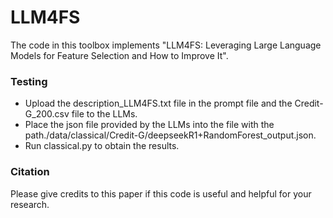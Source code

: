 # LLM4FS

The code in this toolbox implements "LLM4FS: Leveraging Large Language Models for Feature Selection and How to Improve It". 


### Testing
- Upload the description_LLM4FS.txt file in the prompt file and the Credit-G_200.csv file to the LLMs.
- Place the json file provided by the LLMs into the file with the path./data/classical/Credit-G/deepseekR1+RandomForest_output.json. 
- Run classical.py to obtain the results. 


### Citation
Please give credits to this paper if this code is useful and helpful for your research.
